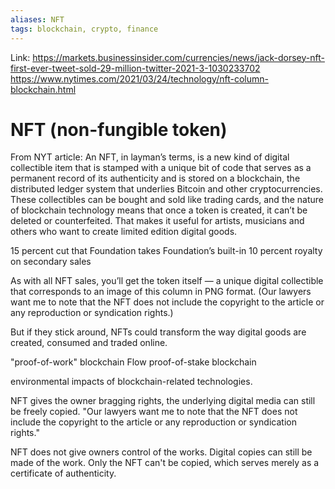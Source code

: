```yaml
---
aliases: NFT
tags: blockchain, crypto, finance
---
```

Link: https://markets.businessinsider.com/currencies/news/jack-dorsey-nft-first-ever-tweet-sold-29-million-twitter-2021-3-1030233702
https://www.nytimes.com/2021/03/24/technology/nft-column-blockchain.html

# NFT (non-fungible token)
From NYT article:
An NFT, in layman’s terms, is a new kind of digital collectible item that is stamped with a unique bit of code that serves as a permanent record of its authenticity and is stored on a blockchain, the distributed ledger system that underlies Bitcoin and other cryptocurrencies. These collectibles can be bought and sold like trading cards, and the nature of blockchain technology means that once a token is created, it can’t be deleted or counterfeited. That makes it useful for artists, musicians and others who want to create limited edition digital goods.

15 percent cut that Foundation takes
Foundation’s built-in 10 percent royalty on secondary sales

As with all NFT sales, you’ll get the token itself — a unique digital collectible that corresponds to an image of this column in PNG format. (Our lawyers want me to note that the NFT does not include the copyright to the article or any reproduction or syndication rights.)

But if they stick around, NFTs could transform the way digital goods are created, consumed and traded online.

"proof-of-work" blockchain
Flow proof-of-stake blockchain

environmental impacts of blockchain-related technologies.

NFT gives the owner bragging rights, the underlying digital media can still be freely copied.
"Our lawyers want me to note that the NFT does not include the copyright to the article or any reproduction or syndication rights."

NFT does not give owners control of the works. Digital copies can still be made of the work. Only the NFT can't be copied, which serves merely as a certificate of authenticity.